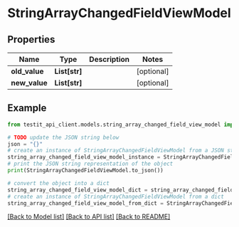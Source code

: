 # StringArrayChangedFieldViewModel


## Properties

Name | Type | Description | Notes
------------ | ------------- | ------------- | -------------
**old_value** | **List[str]** |  | [optional] 
**new_value** | **List[str]** |  | [optional] 

## Example

```python
from testit_api_client.models.string_array_changed_field_view_model import StringArrayChangedFieldViewModel

# TODO update the JSON string below
json = "{}"
# create an instance of StringArrayChangedFieldViewModel from a JSON string
string_array_changed_field_view_model_instance = StringArrayChangedFieldViewModel.from_json(json)
# print the JSON string representation of the object
print(StringArrayChangedFieldViewModel.to_json())

# convert the object into a dict
string_array_changed_field_view_model_dict = string_array_changed_field_view_model_instance.to_dict()
# create an instance of StringArrayChangedFieldViewModel from a dict
string_array_changed_field_view_model_from_dict = StringArrayChangedFieldViewModel.from_dict(string_array_changed_field_view_model_dict)
```
[[Back to Model list]](../README.md#documentation-for-models) [[Back to API list]](../README.md#documentation-for-api-endpoints) [[Back to README]](../README.md)


